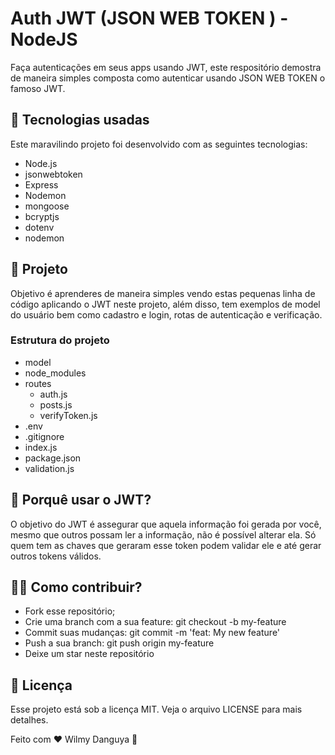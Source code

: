 # Auth JWT (JSON WEB TOKEN ) - NodeJS


Faça autenticações em seus apps usando JWT, este respositório demostra de maneira simples composta
como autenticar usando JSON WEB TOKEN o famoso JWT.


## 🚀 Tecnologias usadas
Este maravilindo projeto foi desenvolvido com as seguintes tecnologias:

+ Node.js
+ jsonwebtoken
+ Express
+ Nodemon
+ mongoose
+ bcryptjs
+ dotenv
+ nodemon

## 💪 Projeto
Objetivo é aprenderes de maneira simples vendo estas pequenas linha de código aplicando o JWT neste projeto,
além disso, tem exemplos de model do usuário bem como cadastro e login, rotas de autenticação e verificação.

### Estrutura do projeto
- model
- node_modules
- routes
    - auth.js
    - posts.js
    - verifyToken.js
- .env
- .gitignore
- index.js
- package.json
- validation.js

## 🤔 Porquê usar o JWT?
O objetivo do JWT é assegurar que aquela informação foi gerada por você, mesmo que outros possam ler a informação, não é possível alterar ela. 
Só quem tem as chaves que geraram esse token podem validar ele e até gerar outros tokens válidos.

## 🤼‍♂️ Como contribuir?

- Fork esse repositório;
- Crie uma branch com a sua feature: git checkout -b my-feature
- Commit suas mudanças: git commit -m 'feat: My new feature'
- Push a sua branch: git push origin my-feature
- Deixe um star neste repositório

## 📝 Licença
Esse projeto está sob a licença MIT. Veja o arquivo LICENSE para mais detalhes.


Feito com ❤️ Wilmy Danguya 👋

